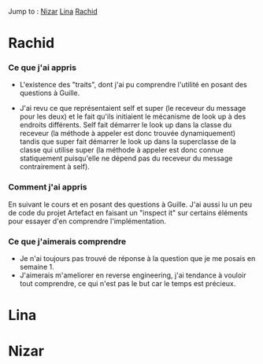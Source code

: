 Jump to :
[Nizar](#nizar)
[Lina](#lina)
[Rachid](#rachid)

# Rachid

### Ce que j'ai appris

- L'existence des "traits", dont j'ai pu comprendre l'utilité en posant des questions à Guille.

- J'ai revu ce que représentaient self et super (le receveur du message pour les deux) et le fait qu'ils initiaient le mécanisme de look up à des endroits différents.
Self fait démarrer le look up dans la classe du receveur (la méthode à appeler est donc trouvée dynamiquement) tandis que super fait démarrer le look up dans la superclasse de la classe qui utilise super (la méthode à appeler est donc connue statiquement puisqu'elle ne dépend pas du receveur du message contrairement à self).

### Comment j'ai appris

En suivant le cours et en posant des questions à Guille. J'ai aussi lu un peu de code du projet Artefact en faisant un "inspect it" sur certains éléments pour essayer d'en comprendre l'implémentation.

### Ce que j'aimerais comprendre

- Je n'ai toujours pas trouvé de réponse à la question que je me posais en semaine 1.
- J'aimerais m'ameliorer en reverse engineering, j'ai tendance à vouloir tout comprendre, ce qui n'est pas le but car le temps est précieux.

# Lina


# Nizar
